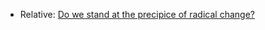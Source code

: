 * Relative: [Do we stand at the precipice of radical change?](/noah-smith/do-we-stand-at-the-precipice-of-radical-change)